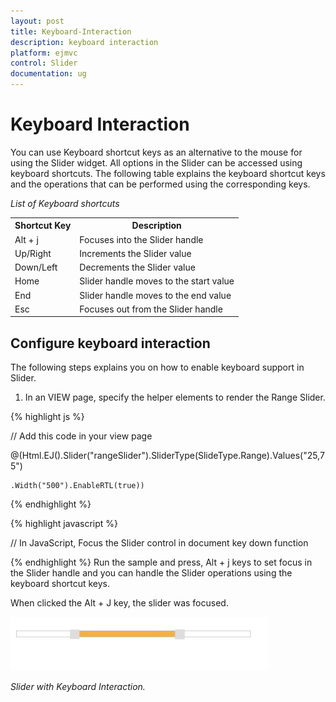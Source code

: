 ```yaml
---
layout: post
title: Keyboard-Interaction
description: keyboard interaction
platform: ejmvc
control: Slider
documentation: ug
---
```


# Keyboard Interaction

You can use Keyboard shortcut keys as an alternative to the mouse for using the Slider widget. All options in the Slider can be accessed using keyboard shortcuts. The following table explains the keyboard shortcut keys and the operations that can be performed using the corresponding keys.

_List of Keyboard shortcuts_

<table>
<tr>
<th>
Shortcut Key</th><th>
Description</th></tr>
<tr>
<td>
Alt + j</td><td>
Focuses into the Slider handle</td></tr>
<tr>
<td>
Up/Right</td><td>
Increments the Slider value</td></tr>
<tr>
<td>
Down/Left</td><td>
Decrements the Slider value</td></tr>
<tr>
<td>
Home</td><td>
Slider handle moves to the start value </td></tr>
<tr>
<td>
End</td><td>
Slider handle moves to the end value</td></tr>
<tr>
<td>
Esc</td><td>
Focuses out from the Slider handle</td></tr>
</table>

## Configure keyboard interaction

The following steps explains you on how to enable keyboard support in Slider.

1. In an VIEW page, specify the helper elements to render the Range Slider.

{% highlight js %}

// Add this code in your view page

 @(Html.EJ().Slider("rangeSlider").SliderType(SlideType.Range).Values("25,75")

    .Width("500").EnableRTL(true))

{% endhighlight %}

{% highlight javascript %}  



// In JavaScript, Focus the Slider control in document key down function



  <script>

        $(document).on("keydown", function (e) {

                if (e.altKey && e.keyCode === 74) { // j- key code.

                    $("#rangeSlider a")[0].focus();

                }

            });

    </script>


{% endhighlight %}
Run the sample and press, Alt + j keys to set focus in the Slider handle and you can handle the Slider operations using the keyboard shortcut keys.

When clicked the Alt + J key, the slider was focused.

![](Keyboard-Interaction_images/Keyboard-Interaction_img1.png)



_Slider with Keyboard Interaction._



